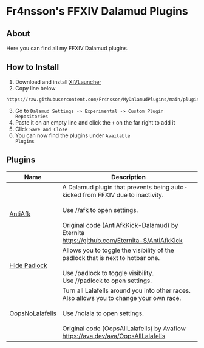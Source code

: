 # Fr4nsson's FFXIV Dalamud Plugins

## About
Here you can find all my FFXIV Dalamud plugins.

## How to Install
1. Download and install [XIVLauncher](https://goatcorp.github.io/)
2. Copy line below
```
https://raw.githubusercontent.com/Fr4nsson/MyDalamudPlugins/main/pluginmaster.json
```
3. Go to <code>Dalamud Settings -> Experimental -> Custom Plugin Repositories</code>
4. Paste it on an empty line and click the <code>+</code> on the far right to add it
5. Click <code>Save and Close</code>
6. You can now find the plugins under <code>Available Plugins</code>

## Plugins
| Name | Description |
|---------------|-----------------|
| [AntiAfk](https://github.com/Fr4nsson/MyDalamudPlugins/tree/main/src/AntiAfk) | A Dalamud plugin that prevents being auto-kicked from FFXIV due to inactivity.<br><br>Use //afk to open settings.<br><br>Original code (AntiAfkKick-Dalamud) by Eternita<br>https://github.com/Eternita-S/AntiAfkKick |
| [Hide Padlock](https://github.com/Fr4nsson/MyDalamudPlugins/tree/main/src/HidePadlock) | Allows you to toggle the visibility of the padlock that is next to hotbar one.<br><br>Use /padlock to toggle visibility.<br>Use //padlock to open settings. |
| [OopsNoLalafells](https://github.com/Fr4nsson/MyDalamudPlugins/tree/main/src/OopsNoLalafells) | Turn all Lalafells around you into other races. Also allows you to change your own race.<br><br>Use /nolala to open settings.<br><br>Original code (OopsAllLalafells) by Avaflow<br>https://ava.dev/ava/OopsAllLalafells |

